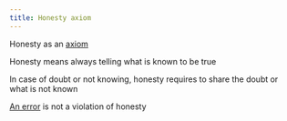 ```yaml
---
title: Honesty axiom
---
```


Honesty as an [axiom](https://en.wikipedia.org/wiki/Axiom)

Honesty means always telling what is known to be true

In case of doubt or not knowing, honesty requires to share the doubt or what is not known

[An error](errare-humanum-est-axiom.md) is not a violation of honesty


